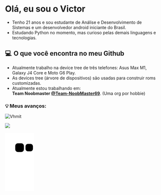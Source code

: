 # Olá, eu sou o Victor
- Tenho 21 anos e sou estudante de Análise e Desenvolvimento de Sistemas e um desenvolvedor android iniciante do Brasil.
- Estudando Python no momento, mas curioso pelas demais linguagens e tecnologias.

## 💻  O que você encontra no meu Github

- Atualmente trabalho na device tree de três telefones: Asus Max M1, Galaxy J4 Core e Moto G6 Play.
- As devices tree (árvore de dispositivos) são usadas para construir roms customizadas.
- Atualmente estou trabalhando em:
  <br>
   **Team Noobmaster [@Team-NoobMaster69](https://github.com/Team-NoobMaster69)**. (Uma org por hobbie)
 
 ### 💡 Meus avanços:
 <img src="https://komarev.com/ghpvc/?username=Vhmit&style=flat-square" alt="Vhmit" /><br>
 </div>

<a href="https://github.com/Vhmit"><img src="https://github-readme-stats-git-masterrstaa-rickstaa.vercel.app/api?username=Vhmit&show_icons=true&theme=dark"></a></p>

<!-- github workflow  -->

 ![github contribution grid snake animation](https://raw.githubusercontent.com/alexiakattah/alexiakattah/output/github-contribution-grid-snake.svg)
